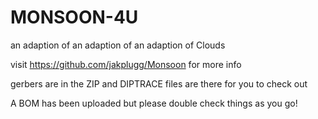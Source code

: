 # MONSOON-4U
an adaption of an adaption of an adaption of Clouds

visit https://github.com/jakplugg/Monsoon for more info

gerbers are in the ZIP and DIPTRACE files are there for you to check out

A BOM has been uploaded but please double check things as you go! 
